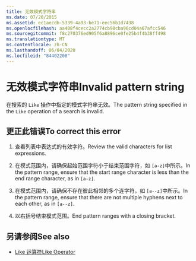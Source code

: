 ```yaml
---
title: 无效模式字符串
ms.date: 07/20/2015
ms.assetid: ec1aecdb-5339-4a93-be71-eec56b1d7438
ms.openlocfilehash: aa408f4cecc2a2774cb98cba96cd04a67afcc546
ms.sourcegitcommit: f8c270376ed905f6a8896ce0fe25b4f4b38ff498
ms.translationtype: MT
ms.contentlocale: zh-CN
ms.lasthandoff: 06/04/2020
ms.locfileid: "84402208"
---
```

# <a name="invalid-pattern-string"></a><span data-ttu-id="d3d4d-102">无效模式字符串</span><span class="sxs-lookup"><span data-stu-id="d3d4d-102">Invalid pattern string</span></span>
<span data-ttu-id="d3d4d-103">在搜索的 `Like` 操作中指定的模式字符串无效。</span><span class="sxs-lookup"><span data-stu-id="d3d4d-103">The pattern string specified in the `Like` operation of a search is invalid.</span></span>  
  
## <a name="to-correct-this-error"></a><span data-ttu-id="d3d4d-104">更正此错误</span><span class="sxs-lookup"><span data-stu-id="d3d4d-104">To correct this error</span></span>  
  
1. <span data-ttu-id="d3d4d-105">查看列表中表达式的有效字符。</span><span class="sxs-lookup"><span data-stu-id="d3d4d-105">Review the valid characters for list expressions.</span></span>  
  
2. <span data-ttu-id="d3d4d-106">在模式范围内，请确保起始范围字符小于结束范围字符，如 `[a-z]`中所示。</span><span class="sxs-lookup"><span data-stu-id="d3d4d-106">In the pattern range, ensure that the start range character is less than the end range character, as in `[a-z]`.</span></span>  
  
3. <span data-ttu-id="d3d4d-107">在模式范围内，请确保不存在彼此相邻的多个连字符，如 `[a--z]`中所示。</span><span class="sxs-lookup"><span data-stu-id="d3d4d-107">In the pattern range, ensure that there are not multiple hyphens next to each other, as in `[a--z]`.</span></span>  
  
4. <span data-ttu-id="d3d4d-108">以右括号结束模式范围。</span><span class="sxs-lookup"><span data-stu-id="d3d4d-108">End pattern ranges with a closing bracket.</span></span>  
  
## <a name="see-also"></a><span data-ttu-id="d3d4d-109">另请参阅</span><span class="sxs-lookup"><span data-stu-id="d3d4d-109">See also</span></span>

- [<span data-ttu-id="d3d4d-110">Like 运算符</span><span class="sxs-lookup"><span data-stu-id="d3d4d-110">Like Operator</span></span>](../language-reference/operators/like-operator.md)
